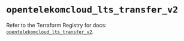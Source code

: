 # `opentelekomcloud_lts_transfer_v2`

Refer to the Terraform Registry for docs: [`opentelekomcloud_lts_transfer_v2`](https://registry.terraform.io/providers/opentelekomcloud/opentelekomcloud/1.36.46/docs/resources/lts_transfer_v2).
